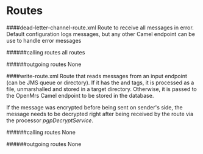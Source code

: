 # Routes

####dead-letter-channel-route.xml
Route to receive all messages in error. Default configuration logs messages, but any other Camel endpoint can be use to handle error messages

######calling routes
all routes

######outgoing routes
None

####write-route.xml
Route that reads messages from an input endpoint (can be JMS queue or directory).
If it has the *<FILE>* and *</FILE>* tags, it is processed as a file, unmarshalled and stored in a target directory.
Otherwise, it is passed to the OpenMrs Camel endpoint to be stored in the database.

If the message was encrypted before being sent on sender's side, the message needs to be decrypted right after being received by the route via the processor *pgpDecryptService*.

######calling routes
None

######outgoing routes
None
